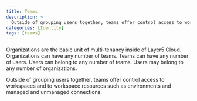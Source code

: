 ```yaml
---
title: Teams
description: >
  Outside of grouping users together, teams offer control access to workspaces and to workspace resources such as environments and managed and unmanaged connections.
categories: [Identity]
tags: [teams]
---
```


Organizations are the basic unit of multi-tenancy inside of Layer5 Cloud. Organizations can have any number of teams. Teams can have any number of users. Users can belong to any number of teams. Users may belong to any number of organizations.

Outside of grouping users together, teams offer control access to workspaces and to workspace resources such as environments and managed and unmanaged connections.

